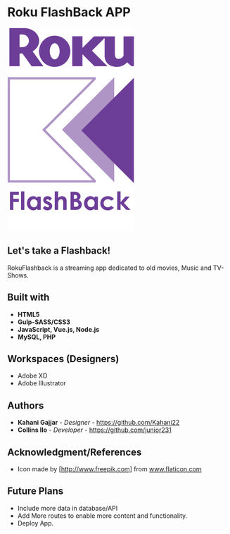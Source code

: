 
# Roku FlashBack APP

![RokuFlashback Logo](/images/flashback_logo.png)

## Let's take a Flashback!


RokuFlashback is a streaming app dedicated to old movies, Music and TV-Shows. 


## Built with
* **HTML5**
* **Gulp-SASS/CSS3**
* **JavaScript, Vue.js, Node.js**
* **MySQL, PHP**


## Workspaces (Designers)
* Adobe XD
* Adobe Illustrator

## Authors

* **Kahani Gajjar** - *Designer* - https://github.com/Kahani22
* **Collins Ilo** - *Developer* - https://github.com/junior231

## Acknowledgment/References
* Icon made by [http://www.freepik.com] from www.flaticon.com

## Future Plans
- Include more data in database/API
- Add More routes to enable more content and functionality.
- Deploy App.

